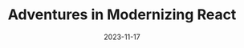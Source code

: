 ---
title: "Adventures in Modernizing React"
description: ""
date: 2023-11-17
categories: [tech]
tags: [bugs]
---